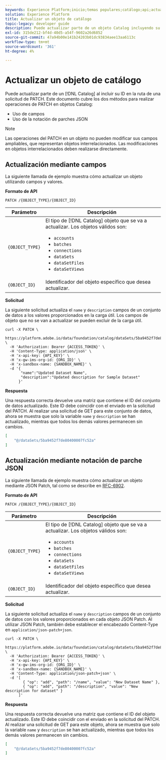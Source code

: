 ```yaml
---
keywords: Experience Platform;inicio;temas populares;catálogo;api;actualizar un objeto
solution: Experience Platform
title: Actualizar un objeto de catálogo
topic-legacy: developer guide
description: Puede actualizar parte de un objeto Catalog incluyendo su ID en la ruta de una solicitud del PATCH. Este documento cubre el uso de campos y el uso de notación de parches JSON para realizar operaciones de PATCH en objetos Catalog.
exl-id: 315de212-bf4d-40d5-a54f-9602a26d6852
source-git-commit: 47a94b00e141b24203b01dc93834aee13aa6113c
workflow-type: tm+mt
source-wordcount: '361'
ht-degree: 4%

---
```


# Actualizar un objeto de catálogo

Puede actualizar parte de un [!DNL Catalog] al incluir su ID en la ruta de una solicitud de PATCH. Este documento cubre los dos métodos para realizar operaciones de PATCH en objetos Catalog:

* Uso de campos
* Uso de la notación de parches JSON

>[!NOTE]
>
>Las operaciones del PATCH en un objeto no pueden modificar sus campos ampliables, que representan objetos interrelacionados. Las modificaciones en objetos interrelacionados deben realizarse directamente.

## Actualización mediante campos

La siguiente llamada de ejemplo muestra cómo actualizar un objeto utilizando campos y valores.

**Formato de API**

```http
PATCH /{OBJECT_TYPE}/{OBJECT_ID}
```

| Parámetro | Descripción |
| --- | --- |
| `{OBJECT_TYPE}` | El tipo de [!DNL Catalog] objeto que se va a actualizar. Los objetos válidos son: <ul><li>`accounts`</li><li>`batches`</li><li>`connections`</li><li>`dataSets`</li><li>`dataSetFiles`</li><li>`dataSetViews`</li></ul> |
| `{OBJECT_ID}` | Identificador del objeto específico que desea actualizar. |

**Solicitud**

La siguiente solicitud actualiza el `name` y `description` campos de un conjunto de datos a los valores proporcionados en la carga útil. Los campos de objeto que no se van a actualizar se pueden excluir de la carga útil.

```shell
curl -X PATCH \
  https://platform.adobe.io/data/foundation/catalog/dataSets/5ba9452f7de80400007fc52a \
  -H 'Authorization: Bearer {ACCESS_TOKEN}' \
  -H 'Content-Type: application/json' \
  -H 'x-api-key: {API_KEY}' \
  -H 'x-gw-ims-org-id: {ORG_ID}' \
  -H 'x-sandbox-name: {SANDBOX_NAME}' \
  -d '{
       "name":"Updated Dataset Name",
       "description":"Updated description for Sample Dataset"
      }'
```

**Respuesta**

Una respuesta correcta devuelve una matriz que contiene el ID del conjunto de datos actualizado. Este ID debe coincidir con el enviado en la solicitud del PATCH. Al realizar una solicitud de GET para este conjunto de datos, ahora se muestra que solo la variable `name` y `description` se han actualizado, mientras que todos los demás valores permanecen sin cambios.

```json
[
    "@/dataSets/5ba9452f7de80400007fc52a"
]
```

## Actualización mediante notación de parche JSON

La siguiente llamada de ejemplo muestra cómo actualizar un objeto mediante JSON Patch, tal como se describe en [RFC-6902](https://tools.ietf.org/html/rfc6902).

<!-- (Include once API fundamentals guide is published) 

For more information on JSON Patch syntax, see the [API fundamentals guide](). 

-->

**Formato de API**

```http
PATCH /{OBJECT_TYPE}/{OBJECT_ID}
```

| Parámetro | Descripción |
| --- | --- |
| `{OBJECT_TYPE}` | El tipo de [!DNL Catalog] objeto que se va a actualizar. Los objetos válidos son: <ul><li>`accounts`</li><li>`batches`</li><li>`connections`</li><li>`dataSets`</li><li>`dataSetFiles`</li><li>`dataSetViews`</li></ul> |
| `{OBJECT_ID}` | Identificador del objeto específico que desea actualizar. |

**Solicitud**

La siguiente solicitud actualiza el `name` y `description` campos de un conjunto de datos con los valores proporcionados en cada objeto JSON Patch. Al utilizar JSON Patch, también debe establecer el encabezado Content-Type en `application/json-patch+json`.

```shell
curl -X PATCH \
  https://platform.adobe.io/data/foundation/catalog/dataSets/5ba9452f7de80400007fc52a \
  -H 'Authorization: Bearer {ACCESS_TOKEN}' \
  -H 'x-api-key: {API_KEY}' \
  -H 'x-gw-ims-org-id: {ORG_ID}' \
  -H 'x-sandbox-name: {SANDBOX_NAME}' \
  -H 'Content-Type: application/json-patch+json' \
  -d '[
        { "op": "add", "path": "/name", "value": "New Dataset Name" },
        { "op": "add", "path": "/description", "value": "New description for dataset" }
      ]'
```

**Respuesta**

Una respuesta correcta devuelve una matriz que contiene el ID del objeto actualizado. Este ID debe coincidir con el enviado en la solicitud del PATCH. Al realizar una solicitud de GET para este objeto, ahora se muestra que solo la variable `name` y `description` se han actualizado, mientras que todos los demás valores permanecen sin cambios.

```json
[
    "@/dataSets/5ba9452f7de80400007fc52a"
]
```
